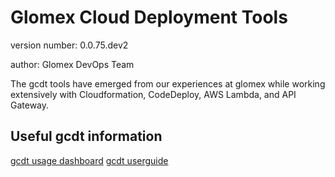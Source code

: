 # Glomex Cloud Deployment Tools

version number: 0.0.75.dev2

author: Glomex DevOps Team


The gcdt tools have emerged from our experiences at glomex while working extensively with
Cloudformation, CodeDeploy, AWS Lambda, and API Gateway. 


## Useful gcdt information

[gcdt usage dashboard](https://app.datadoghq.com/screen/114476/glomex-cloud-deployment-tools-gcdt)
[gcdt userguide](http://glomex-infra-docuserver-prod.s3-website-eu-west-1.amazonaws.com/latest/index.html)
